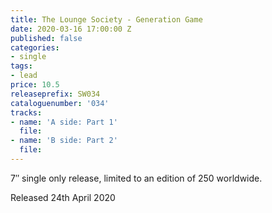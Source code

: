```yaml
---
title: The Lounge Society - Generation Game
date: 2020-03-16 17:00:00 Z
published: false
categories:
- single
tags:
- lead
price: 10.5
releaseprefix: SW034
cataloguenumber: '034'
tracks:
- name: 'A side: Part 1'
  file: 
- name: 'B side: Part 2'
  file: 
---
```


7″ single only release, limited to an edition of 250 worldwide.

Released 24th April 2020